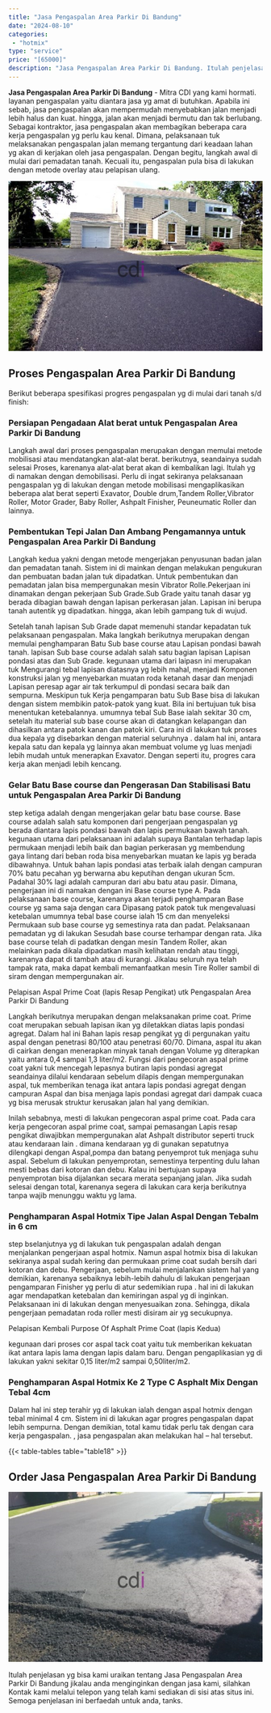 ```yaml
---
title: "Jasa Pengaspalan Area Parkir Di Bandung"
date: "2024-08-10"
categories:
 - "hotmix"
type: "service"
price: "[65000]"
description: "Jasa Pengaspalan Area Parkir Di Bandung. Itulah penjelasan yg bisa kami uraikan tentang Jasa Pengaspalan Area Parkir Di Bandung jikalau anda menginginkan den..."
---
```


**Jasa Pengaspalan Area Parkir Di Bandung** - Mitra CDI yang kami hormati. layanan pengaspalan yaitu diantara jasa yg amat di butuhkan. Apabila ini sebab, jasa pengaspalan akan mempermudah menyebabkan jalan menjadi lebih halus dan kuat. hingga, jalan akan menjadi bermutu dan tak berlubang. Sebagai kontraktor, jasa pengaspalan akan membagikan beberapa cara kerja pengaspalan yg perlu kau kenal. Dimana, pelaksanaan tuk melaksanakan pengaspalan jalan memang tergantung dari keadaan lahan yg akan di kerjakan oleh jasa pengaspalan. Dengan begitu, langkah awal di mulai dari pemadatan tanah. Kecuali itu, pengaspalan pula bisa di lakukan dengan metode overlay atau pelapisan ulang.

![Jasa Pengaspalan Area Parkir Di Bandung](/images/hotmix/jasa-hotmix-aspal-14.jpg)

## Proses Pengaspalan Area Parkir Di Bandung

Berikut beberapa spesifikasi progres pengaspalan yg di mulai dari tanah s/d finish:

### Persiapan Pengadaan Alat berat untuk Pengaspalan Area Parkir Di Bandung

Langkah awal dari proses pengaspalan merupakan dengan memulai metode mobilisasi atau mendatangkan alat-alat berat. berikutnya, seandainya sudah selesai Proses, karenanya alat-alat berat akan di kembalikan lagi. Itulah yg di namakan dengan demobilisasi. Perlu di ingat sekiranya pelaksanaan pengaspalan yg di lakukan dengan metode mobilisasi mengaplikasikan beberapa alat berat seperti Exavator, Double drum,Tandem Roller,Vibrator Roller, Motor Grader, Baby Roller, Ashpalt Finisher, Peuneumatic Roller dan lainnya.

### Pembentukan Tepi Jalan Dan Ambang Pengamannya untuk Pengaspalan Area Parkir Di Bandung

Langkah kedua yakni dengan metode mengerjakan penyusunan badan jalan dan pemadatan tanah. Sistem ini di mainkan dengan melakukan pengukuran dan pembuatan badan jalan tuk dipadatkan. Untuk pembentukan dan pemadatan jalan bisa mempergunakan mesin Vibrator Rolle.Pekerjaan ini dinamakan dengan pekerjaan Sub Grade.Sub Grade yaitu tanah dasar yg berada dibagian bawah dengan lapisan perkerasan jalan. Lapisan ini berupa tanah autentik yg dipadatkan. hingga, akan lebih gampang tuk di wujud.

Setelah tanah lapisan Sub Grade dapat memenuhi standar kepadatan tuk pelaksanaan pengaspalan. Maka langkah berikutnya merupakan dengan memulai penghamparan Batu Sub base course atau Lapisan pondasi bawah tanah. lapisan Sub base course adalah salah satu bagian lapisan Lapisan pondasi atas dan Sub Grade. kegunaan utama dari laipasn ini merupakan tuk Mengurangi tebal lapisan diatasnya yg lebih mahal, menjadi Komponen konstruksi jalan yg menyebarkan muatan roda ketanah dasar dan menjadi Lapisan peresap agar air tak terkumpul di pondasi secara baik dan sempurna. Meskipun tuk Kerja pengamparan batu Sub Base bisa di lakukan dengan sistem membikin patok-patok yang kuat. Bila ini bertujuan tuk bisa menentukan ketebalannya. umumnya tebal Sub Base ialah sekitar 30 cm, setelah itu material sub base course akan di datangkan kelapangan dan dihasilkan antara patok kanan dan patok kiri. Cara ini di lakukan tuk proses dua kepala yg disebarkan dengan material seluruhnya . dalam hal ini, antara kepala satu dan kepala yg lainnya akan membuat volume yg luas menjadi lebih mudah untuk menerapkan Exavator. Dengan seperti itu, progres cara kerja akan menjadi lebih kencang.

### Gelar Batu Base course dan Pengerasan Dan Stabilisasi Batu untuk Pengaspalan Area Parkir Di Bandung

step ketiga adalah dengan mengerjakan gelar batu base course. Base course adalah salah satu komponen dari pengerjaan pengaspalan yg berada diantara lapis pondasi bawah dan lapis permukaan bawah tanah. kegunaan utama dari pelaksanaan ini adalah supaya Bantalan terhadap lapis permukaan menjadi lebih baik dan bagian perkerasan yg membendung gaya lintang dari beban roda bisa menyebarkan muatan ke lapis yg berada dibawahnya. Untuk bahan lapis pondasi atas terbaik ialah dengan campuran 70% batu pecahan yg berwarna abu keputihan dengan ukuran 5cm. Padahal 30% lagi adalah campuran dari abu batu atau pasir. Dimana, pengerjaan ini di namakan dengan ini Base course type A. Pada pelaksanaan base course, karenanya akan terjadi penghamparan Base course yg sama saja dengan cara Dipasang patok patok tuk mengevaluasi ketebalan umumnya tebal base course ialah 15 cm dan menyeleksi Permukaan sub base course yg semestinya rata dan padat. Pelaksanaan pemadatan yg di lakukan Sesudah base course terhampar dengan rata. Jika base course telah di padatkan dengan mesin Tandem Roller, akan melainkan pada dikala dipadatkan masih kelihatan rendah atau tinggi, karenanya dapat di tambah atau di kurangi. Jikalau seluruh nya telah tampak rata, maka dapat kembali memanfaatkan mesin Tire Roller sambil di siram dengan mempergunakan air.

Pelapisan Aspal Prime Coat (lapis Resap Pengikat) utk Pengaspalan Area Parkir Di Bandung

Langkah berikutnya merupakan dengan melaksanakan prime coat. Prime coat merupakan sebuah lapisan ikan yg diletakkan diatas lapis pondasi agregat. Dalam hal ini Bahan lapis resap pengikat yg di pergunakan yaitu aspal dengan penetrasi 80/100 atau penetrasi 60/70. Dimana, aspal itu akan di cairkan dengan menerapkan minyak tanah dengan Volume yg diterapkan yaitu antara 0,4 sampai 1,3 liter/m2. Fungsi dari pengecoran aspal prime coat yakni tuk mencegah lepasnya butiran lapis pondasi agregat seandainya dilalui kendaraan sebelum dilapis dengan mempergunakan aspal, tuk memberikan tenaga ikat antara lapis pondasi agregat dengan campuran Aspal dan bisa menjaga lapis pondasi agregat dari dampak cuaca yg bisa merusak struktur kerusakan jalan hal yang demikian.

Inilah sebabnya, mesti di lakukan pengecoran aspal prime coat. Pada cara kerja pengecoran aspal prime coat, sampai pemasangan Lapis resap pengikat diwajibkan mempergunakan alat Ashpalt distributor seperti truck atau kendaraan lain . dimana kendaraan yg di gunakan sepatutnya dilengkapi dengan Aspal,pompa dan batang penyemprot tuk menjaga suhu aspal. Sebelum di lakukan penyemprotan, semestinya terpenting dulu lahan mesti bebas dari kotoran dan debu. Kalau ini bertujuan supaya penyemprotan bisa dijalankan secara merata sepanjang jalan. Jika sudah selesai dengan total, karenanya segera di lakukan cara kerja berikutnya tanpa wajib menunggu waktu yg lama.

### Penghamparan Aspal Hotmix Tipe Jalan Aspal Dengan Tebalm in 6 cm

step bselanjutnya yg di lakukan tuk pengaspalan adalah dengan menjalankan pengerjaan aspal hotmix. Namun aspal hotmix bisa di lakukan sekiranya aspal sudah kering dan permukaan prime coat sudah bersih dari kotoran dan debu. Pengerjaan, sebelum mulai menjalankan sistem hal yang demikian, karenanya sebaiknya lebih-lebih dahulu di lakukan pengerjaan pengamparan Finisher yg perlu di atur sedemikian rupa . hal ini di lakukan agar mendapatkan ketebalan dan kemiringan aspal yg di inginkan. Pelaksanaan ini di lakukan dengan menyesuaikan zona. Sehingga, dikala pengerjaan pemadatan roda roller mesti disiram air yg secukupnya.

Pelapisan Kembali Purpose Of Asphalt Prime Coat (lapis Kedua)

kegunaan dari proses cor aspal tack coat yaitu tuk memberikan kekuatan ikat antara lapis lama dengan lapis dalam baru. Dengan pengaplikasian yg di lakukan yakni sekitar 0,15 liter/m2 sampai 0,50liter/m2.

### Penghamparan Aspal Hotmix Ke 2 Type C Asphalt Mix Dengan Tebal 4cm

Dalam hal ini step terahir yg di lakukan ialah dengan aspal hotmix dengan tebal minimal 4 cm. Sistem ini di lakukan agar progres pengaspalan dapat lebih sempurna. Dengan demikian, total kamu tidak perlu tak dengan cara kerja pengaspalan. , jasa pengaspalan akan melakukan hal – hal tersebut.

{{< table-tables table="table18" >}}

## Order Jasa Pengaspalan Area Parkir Di Bandung

![Jasa Pengaspalan Area Parkir Di Bandung](/images/hotmix/jasa-hotmix-aspal-09.jpg)

Itulah penjelasan yg bisa kami uraikan tentang Jasa Pengaspalan Area Parkir Di Bandung jikalau anda menginginkan dengan jasa kami, silahkan Kontak kami melalui telepon yang telah kami sediakan di sisi atas situs ini. Semoga penjelasan ini berfaedah untuk anda, tanks.
